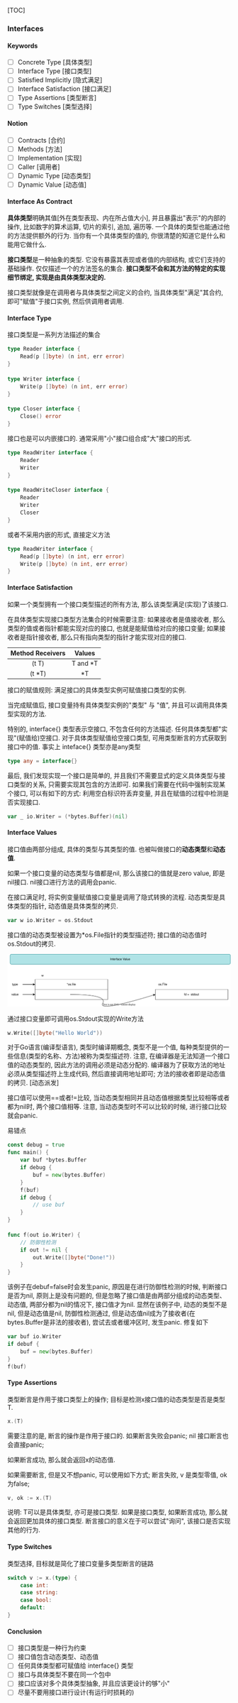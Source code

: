 [TOC]

### Interfaces

#### Keywords

- [ ] Concrete Type [具体类型]
- [ ] Interface Type [接口类型]
- [ ] Satisfied Implicitly [隐式满足]
- [ ]  Interface Satisfaction [接口满足]
- [ ] Type Assertions [类型断言]
- [ ] Type Switches [类型选择]

#### Notion

- [ ] Contracts [合约]
- [ ] Methods [方法]
- [ ] Implementation [实现]
- [ ] Caller [调用者]
- [ ] Dynamic Type [动态类型]
- [ ] Dynamic Value [动态值]

#### Interface As Contract

**具体类型**明确其值[外在类型表现、内在所占值大小], 并且暴露出"表示"的内部的操作, 比如数字的算术运算, 切片的索引, 追加, 遍历等. 一个具体的类型也能通过他的方法提供额外的行为. 当你有一个具体类型的值的, 你很清楚的知道它是什么和能用它做什么. 

**接口类型**是一种抽象的类型. 它没有暴露其表现或者值的内部结构, 或它们支持的基础操作. 仅仅描述一个的方法签名的集合. **接口类型不会和其方法的特定的实现细节绑定, 实现是由具体类型决定的.** 

接口类型就像是在调用者与具体类型之间定义的合约, 当具体类型"满足"其合约, 即可"赋值"于接口实例, 然后供调用者调用.

#### Interface Type

接口类型是一系列方法描述的集合

~~~go
type Reader interface {
    Read(p []byte) (n int, err error)
}

type Writer interface {
    Write(p []byte) (n int, err error)
}

type Closer interface {
    Close() error
}
~~~

接口也是可以内嵌接口的. 通常采用"小"接口组合成"大"接口的形式.

~~~go
type ReadWriter interface {
    Reader
    Writer
}

type ReadWriteCloser interface {
    Reader
    Writer
    Closer
}
~~~

或者不采用内嵌的形式, 直接定义方法

~~~go
type ReadWriter interface {
    Read(p []byte) (n int, err error)
    Write(p []byte) (n int, err error)
}
~~~

#### Interface Satisfaction

如果一个类型拥有一个接口类型描述的所有方法, 那么该类型满足(实现)了该接口. 

在具体类型实现接口类型方法集合的时候需要注意: 如果接收者是值接收者, 那么类型的值或者指针都能实现对应的接口, 也就是能赋值给对应的接口变量; 如果接收者是指针接收者, 那么只有指向类型的指针才能实现对应的接口.

| Method Receivers |  Values  |
| :--------------: | :------: |
|      (t T)       | T and *T |
|      (t *T)      |    *T    |

接口的赋值规则:  满足接口的具体类型实例可赋值接口类型的实例. 

当完成赋值后, 接口变量持有具体类型实例的"类型" 与 "值", 并且可以调用具体类型实现的方法.

特别的, interface{} 类型表示空接口, 不包含任何的方法描述.  任何具体类型都"实现"(赋值给)空接口.  对于具体类型赋值给空接口类型, 可用类型断言的方式获取到接口中的值. 事实上 inteface{} 类型亦是any类型

~~~go
type any = interface{}
~~~

最后, 我们发现实现一个接口是简单的, 并且我们不需要显式的定义具体类型与接口类型的关系, 只需要实现其包含的方法即可.  如果我们需要在代码中强制实现某个接口, 可以有如下的方式: 利用空白标识符丢弃变量, 并且在赋值的过程中检测是否实现接口. 

~~~go
var _ io.Writer = (*bytes.Buffer)(nil)
~~~

#### Interface Values

接口值由两部分组成, 具体的类型与其类型的值. 也被叫做接口的**动态类型**和**动态值**. 

如果一个接口变量的动态类型与值都是nil, 那么该接口的值就是zero  value, 即是nil接口. nil接口进行方法的调用会panic. 

在接口满足时, 将实例变量赋值接口变量是调用了隐式转换的流程. 动态类型是具体类型的指针, 动态值是具体类型的拷贝.

~~~go
var w io.Writer = os.Stdout
~~~

接口值的动态类型被设置为*os.File指针的类型描述符; 接口值的动态值时os.Stdout的拷贝. 

![interface_value](./images/interface_value.svg)

通过接口变量即可调用os.Stdout实现的Write方法

~~~go
w.Write([]byte("Hello World"))
~~~

对于Go语言(编译型语言), 类型时编译期概念, 类型不是一个值, 每种类型提供的一些信息(类型的名称、方法)被称为类型描述符.  注意, 在编译器是无法知道一个接口值的动态类型的, 因此方法的调用必须是动态分配的. 编译器为了获取方法的地址必须从类型描述符上生成代码, 然后直接调用地址即可; 方法的接收者即是动态值的拷贝. [动态派发]

接口值可以使用==或者!=比较, 当动态类型相同并且动态值根据类型比较相等或者都为nil时, 两个接口值相等.  注意, 当动态类型时不可以比较的时候, 进行接口比较就会panic. 

易错点

~~~go
const debug = true 
func main() {
    var buf *bytes.Buffer
    if debug {
        buf = new(bytes.Buffer)
    }
    f(buf)
    if debug {
        // use buf
    }
}

func f(out io.Writer) {
    // 防御性检测
    if out != nil {
        out.Write([]byte("Done!"))
    }
}
~~~

该例子在debuf=false时会发生panic, 原因是在进行防御性检测的时候, 判断接口是否为nil, 原则上是没有问题的, 但是忽略了接口值是由两部分组成的动态类型、动态值, 两部分都为nil的情况下, 接口值才为nil. 显然在该例子中, 动态的类型不是nil, 但是动态值是nil, 防御性检测通过, 但是动态值nil成为了接收者(在bytes.Buffer是非法的接收者), 尝试去或者缓冲区时, 发生panic. 修复如下

~~~go
var buf io.Writer
if debuf {
    buf = new(bytes.Buffer)
}
f(buf)
~~~

#### Type Assertions

类型断言是作用于接口类型上的操作; 目标是检测x接口值的动态类型是否是类型T. 

~~~go
x.(T)
~~~

需要注意的是, 断言的操作是作用于接口的. 如果断言失败会panic; nil 接口断言也会直接panic;

如果断言成功, 那么就会返回x的动态值.

如果需要断言, 但是又不想panic, 可以使用如下方式; 断言失败, v 是类型零值, ok为false;

~~~go
v, ok := x.(T)
~~~

说明: T可以是具体类型, 亦可是接口类型.  如果是接口类型, 如果断言成功, 那么就会返回更加具体的接口类型.  断言接口的意义在于可以尝试"询问", 该接口是否实现其他的行为.

#### Type Switches

类型选择, 目标就是简化了接口变量多类型断言的链路

~~~go
switch v := x.(type) {
    case int:
    case string:
    case bool:
    default:
}
~~~

#### Conclusion

- [ ] 接口类型是一种行为约束
- [ ] 接口值包含动态类型、动态值
- [ ] 任何具体类型都可赋值给 interface{} 类型
- [ ] 接口与具体类型不要在同一个包中
- [ ] 接口应该对多个具体类型抽象, 并且应该更设计的够"小"
- [ ] 尽量不要用接口进行设计(有运行时损耗的)